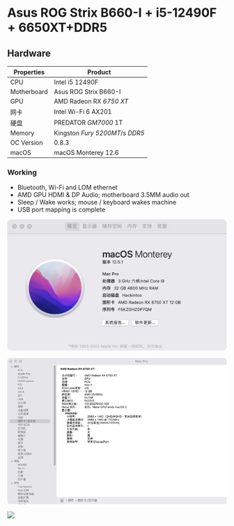 # Asus ROG Strix B660-I + i5-12490F + 6650XT+DDR5
## **Hardware**

| Properties  | Product                           |
| ----------- | --------------------------------- |
| CPU         | Intel  i5 12490F                  |
| Motherboard | Asus ROG Strix B660-I             |
| GPU         | AMD Radeon RX *6750 XT*      |
| 网卡        | Intel Wi-Fi 6 AX201               |
| 硬盘        | PREDATOR *GM7000* 1T              |
| Memory      | Kingston *Fury* *5200MT*/s *DDR5* |
| OC Version  | 0.8.3                             |
| macOS       | macOS Monterey 12.6               |

### **Working**

- Bluetooth, Wi-Fi and LOM ethernet
- AMD GPU HDMI & DP Audio; motherboard 3.5MM audio out
- Sleep / Wake works; mouse / keyboard wakes machine
- USB port mapping is complete

![](./img/p1.png)

![](./img/p2.png)

![](./img/p3.png)

